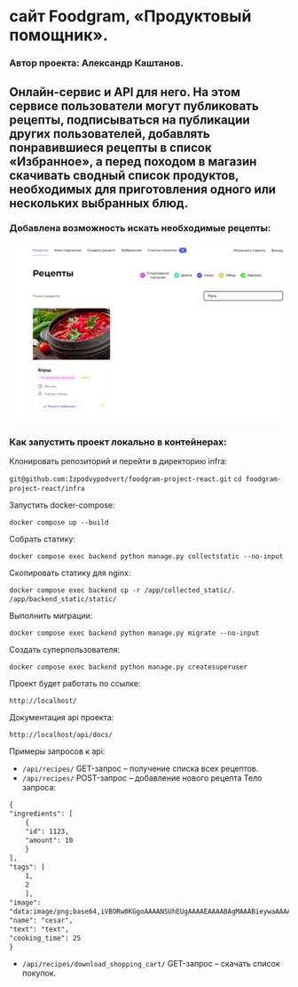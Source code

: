 # сайт Foodgram, «Продуктовый помощник».

### Автор проекта: **Александр Каштанов.**

<!---
### https://foodgram.freedynamicdns.org/


### Логин администратора:

`admin2023`

### Пароль администратора:

`admin2023`
-->

## Онлайн-сервис и API для него. На этом сервисе пользователи могут публиковать рецепты, подписываться на публикации других пользователей, добавлять понравившиеся рецепты в список «Избранное», а перед походом в магазин скачивать сводный список продуктов, необходимых для приготовления одного или нескольких выбранных блюд.

### Добавлена возможность искать необходимые рецепты:

![Скрин](https://github.com/Izpodvypodvert/foodgram-project-react/blob/master/search.png)

### Как запустить проект локально в контейнерах:

Клонировать репозиторий и перейти в директорию infra:

`git@github.com:Izpodvypodvert/foodgram-project-react.git`
`cd foodgram-project-react/infra`

Запустить docker-compose:

```
docker compose up --build

```

Собрать статику:

```
docker compose exec backend python manage.py collectstatic --no-input

```

Скопировать статику для nginx:

```
docker compose exec backend cp -r /app/collected_static/. /app/backend_static/static/
```

Выполнить миграции:

```
docker compose exec backend python manage.py migrate --no-input

```

Создать суперпользователя:

```
docker compose exec backend python manage.py createsuperuser

```

Проект будет работать по ссылке:

```
http://localhost/
```

Документация api проекта:

```
http://localhost/api/docs/
```

Примеры запросов к api:

-   `/api/recipes/` GET-запрос – получение списка всех рецептов.
-   `/api/recipes/` POST-запрос – добавление нового рецепта
    Тело запроса:

```
{
"ingredients": [
    {
    "id": 1123,
    "amount": 10
    }
],
"tags": [
    1,
    2
    ],
"image": "data:image/png;base64,iVBORw0KGgoAAAANSUhEUgAAAAEAAAABAgMAAABieywaAAAACVBMVEUAAAD///9fX1/S0ecCAAAACXBIWXMAAA7EAAAOxAGVKw4bAAAACklEQVQImWNoAAAAggCByxOyYQAAAABJRU5ErkJggg==",
"name": "cesar",
"text": "text",
"cooking_time": 25
}
```

-   `/api/recipes/download_shopping_cart/` GET-запрос – cкачать список покупок.
